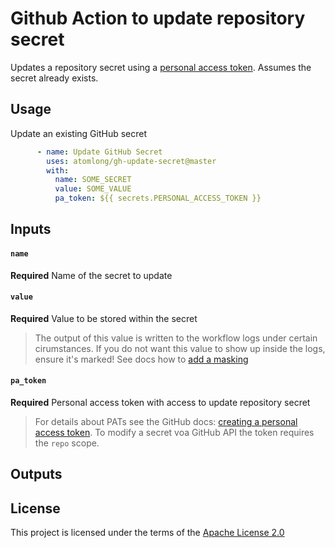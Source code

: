 # Github Action to update repository secret

Updates a repository secret using a [personal access token][1].
Assumes the secret already exists.

## Usage

Update an existing GitHub secret
```yaml
      - name: Update GitHub Secret
        uses: atomlong/gh-update-secret@master
        with:
          name: SOME_SECRET
          value: SOME_VALUE
          pa_token: ${{ secrets.PERSONAL_ACCESS_TOKEN }}
```

## Inputs

#### `name`
**Required** Name of the secret to update

#### `value`
**Required** Value to be stored within the secret
> The output of this value is written to the workflow logs under certain cirumstances.
> If you do not want this value to show up inside the logs, ensure it's marked!
> See docs how to [add a masking][2]

#### `pa_token`
**Required** Personal access token with access to update repository secret
> For details about PATs see the GitHub docs: [creating a personal access token][1].
> To modify a secret voa  GitHub API the token requires the `repo` scope.

## Outputs

## License

This project is licensed under the terms of the [Apache License 2.0](../LICENSE)

[1]: https://docs.github.com/en/github/authenticating-to-github/creating-a-personal-access-token
[2]: https://docs.github.com/en/actions/reference/workflow-commands-for-github-actions#masking-a-value-in-log